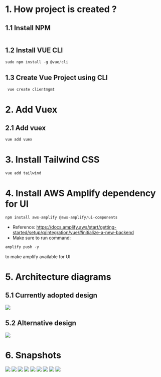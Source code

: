 # 1. How project is created ? #
## 1.1 Install NPM ##
```js

```

## 1.2 Install VUE CLI ##
```js
sudo npm install -g @vue/cli
```

## 1.3 Create Vue Project using CLI ##
```js
 vue create clientmgmt
```

# 2. Add Vuex #
## 2.1 Add vuex ##
```js
vue add vuex
```

# 3. Install Tailwind CSS #
```js
vue add tailwind 
```

# 4. Install AWS Amplify dependency for UI #
```js
npm install aws-amplify @aws-amplify/ui-components
```
- Reference: https://docs.amplify.aws/start/getting-started/setup/q/integration/vue/#initialize-a-new-backend
- Make sure to run command:
```js 
amplify push -y
```
to make amplify available for UI

# 5. Architecture diagrams #
## 5.1 Currently adopted design ##
<img src="Snapshots/current-design.png"/>

## 5.2 Alternative design ##
<img src="Snapshots/alternative-design.png"/>

# 6. Snapshots #
<img src="Snapshots/img1.png"/>
<img src="Snapshots/img2.png"/>

<img src="Snapshots/img7.png"/>
<img src="Snapshots/img8.png"/>
<img src="Snapshots/img9.png"/>

<img src="Snapshots/img4.png"/>
<img src="Snapshots/img3.png"/>
<img src="Snapshots/img5.png"/>
<img src="Snapshots/img6.png"/>
